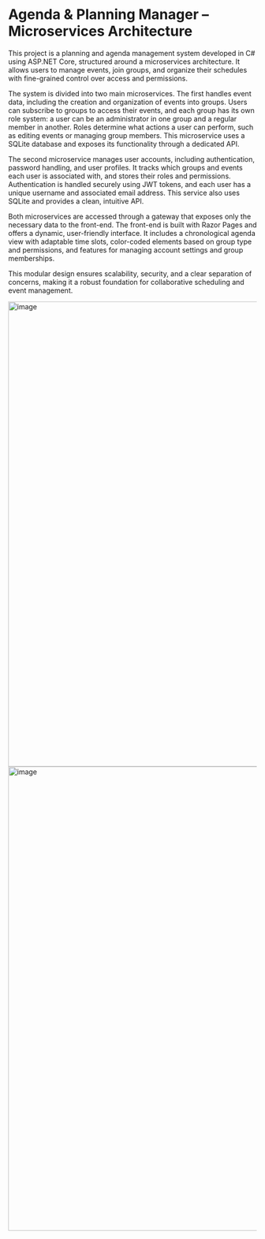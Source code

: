 # Agenda & Planning Manager – Microservices Architecture

This project is a planning and agenda management system developed in C# using ASP.NET Core, structured around a microservices architecture. It allows users to manage events, join groups, and organize their schedules with fine-grained control over access and permissions.

The system is divided into two main microservices. The first handles event data, including the creation and organization of events into groups. Users can subscribe to groups to access their events, and each group has its own role system: a user can be an administrator in one group and a regular member in another. Roles determine what actions a user can perform, such as editing events or managing group members. This microservice uses a SQLite database and exposes its functionality through a dedicated API.

The second microservice manages user accounts, including authentication, password handling, and user profiles. It tracks which groups and events each user is associated with, and stores their roles and permissions. Authentication is handled securely using JWT tokens, and each user has a unique username and associated email address. This service also uses SQLite and provides a clean, intuitive API.

Both microservices are accessed through a gateway that exposes only the necessary data to the front-end. The front-end is built with Razor Pages and offers a dynamic, user-friendly interface. It includes a chronological agenda view with adaptable time slots, color-coded elements based on group type and permissions, and features for managing account settings and group memberships.

This modular design ensures scalability, security, and a clear separation of concerns, making it a robust foundation for collaborative scheduling and event management.

<img width="1919" height="943" alt="image" src="https://github.com/user-attachments/assets/336ea4c5-939e-48db-914a-ae0890121091" />

<img width="1919" height="941" alt="image" src="https://github.com/user-attachments/assets/b8de701f-a7a7-4306-8245-446bdb15b443" />
